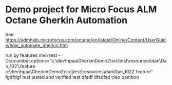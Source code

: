 # Demo project for Micro Focus ALM Octane Gherkin Automation

See https://admhelp.microfocus.com/octane/en/latest/Online/Content/UserGuide/how_automate_gherkin.htm

run by features
mvn  test -Dcucumber.options="c:\dev\hpaa\GherkinDemo2\src\test\resources\dan\Dan_1021.feature c:\dev\hpaa\GherkinDemo2\src\test\resources\dan\Dan_1022.feature"
fgdfdgf
test 
tested and verified 
test
dfsdf
dfsdfsd
ciao bamboo
